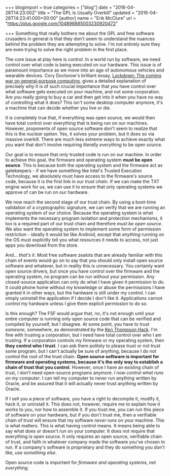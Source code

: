 +++
blogimport = true
categories = ["blog"]
date = "2016-04-28T14:23:00Z"
title = "The GPL Is Usually Overkill"
updated = "2016-04-28T14:23:41.000+00:00"
[author]
name = "Erik McClure"
uri = "https://plus.google.com/104896885003230920472"

+++
Something that really bothers me about the GPL and free software crusaders in general is that they don't seem to understand the nuances behind the problem they are attempting to solve. I'm not entirely sure they are even trying to solve the right problem in the first place.

The core issue at play here is *control*. In a world run by software, we need control over what code is being executed on our hardware. This issue is of paramount importance as we move into an age of autonomous vehicles and wearable devices. Cory Doctorow's brilliant essay, [Lockdown: The coming war on general-purpose computing](http://boingboing.net/2012/01/10/lockdown.html), gives a detailed explanation of precisely *why* it is of such crucial importance that *you* have control over what software gets executed on your machine, and not some corporation. Are you really going to buy a car and then get into it when you have no way of controlling what it does? This isn't some desktop computer anymore, it's a machine that can decide whether you live or die.

It is completely true that, if everything was open source, we would then have total control over everything that is being run on our machines. However, proponents of open source software don't seem to realize that this is the *nuclear option*. Yes, it solves your problem, but it does so via massive overkill. There are much less extreme ways to achieve exactly what you want that don't involve requiring *literally everything* to be open source.

Our goal is to ensure that only trusted code is run on our machine. In order to achieve this goal, the firmware and operating system **must be open source**. This is because both the operating system and the firmware act as gatekeepers - if we have something like Intel's Trusted Execution Technology, we absolutely must have access to the firmware's source code, because it is the first link in our *trust chain*. If we can make the TXT engine work for *us*, we can use it to ensure that only operating systems we approve of can be run on our hardware.

We now reach the second stage of our trust chain. By using a boot-time validation of a cryptographic signature, we can verify that we are running an operating system of our choice. Because the operating system is what implements the necessary program isolation and protection mechanisms, it too is a required part of our trust chain and therefore *must be open source*. We also want the operating system to implement some form of permission restriction - ideally it would be like Android, except that *anything* running on the OS must explicitly tell you what resources it needs to access, not just apps you download from the store.

And... *that's it*. Most free software zealots that are already familiar with this chain of events would go on to say that you should only install open source software and whatever, but in reality this is unnecessary. You certainly want open source drivers, but once you have control over the firmware and the operating system, no program can be run without your permission. Any closed-source application can only do what I have given it permission to do. It could phone home without my knowledge or abuse the permissions I have granted it in other ways, but the hardware is still under my control. I can simply uninstall the application if I decide I don't like it. Applications cannot control my hardware unless I give them explicit permission to do so.

Is this enough? The FSF would argue that, no, it's not enough until your entire computer is running only open source code that can be verified and compiled by yourself, but I disagree. At some point, you have to trust *someone*, somewhere, as demonstrated by the [Ken Thompson Hack](http://c2.com/cgi/wiki?TheKenThompsonHack). I'm fine with trusting a corporation, but I need have total control over who I am trusting. If a corporation controls my firmware or my operating system, then **they control who I trust**. I can ask them politely to please trust or not trust some program, but I can't actually be sure of anything, because I do not control the root of the trust chain. **Open source software is important for firmware and operating systems, because it's the only way to establish a chain of trust that you control**. However, once I have an existing chain of trust, I don't need open-source programs anymore. *I now control what runs on my computer*. I can tell my computer to never run anything written by Oracle, and be assured that it will actually never trust anything written by Oracle.

If I sell you a piece of software, you have a right to decompile it, modify it, hack it, or uninstall it. This does not, however, require me to explain how it works to you, nor how to assemble it. If you trust me, you can run this piece of software on your hardware, but if you don't trust me, then a verifiable chain of trust will ensure that my software *never* runs on your machine. *This* is what matters. This is what having control means. It means being able to say what does or doesn't run on your computer. It does not require that everything is open source. It only requires an open source, verifiable chain of trust, and faith in whatever company made the software you've chosen to run. If a company's software is proprietary and they do something you don't like, *use something else*.

Open source code is important for *firmware and operating systems*, not *everything*.

